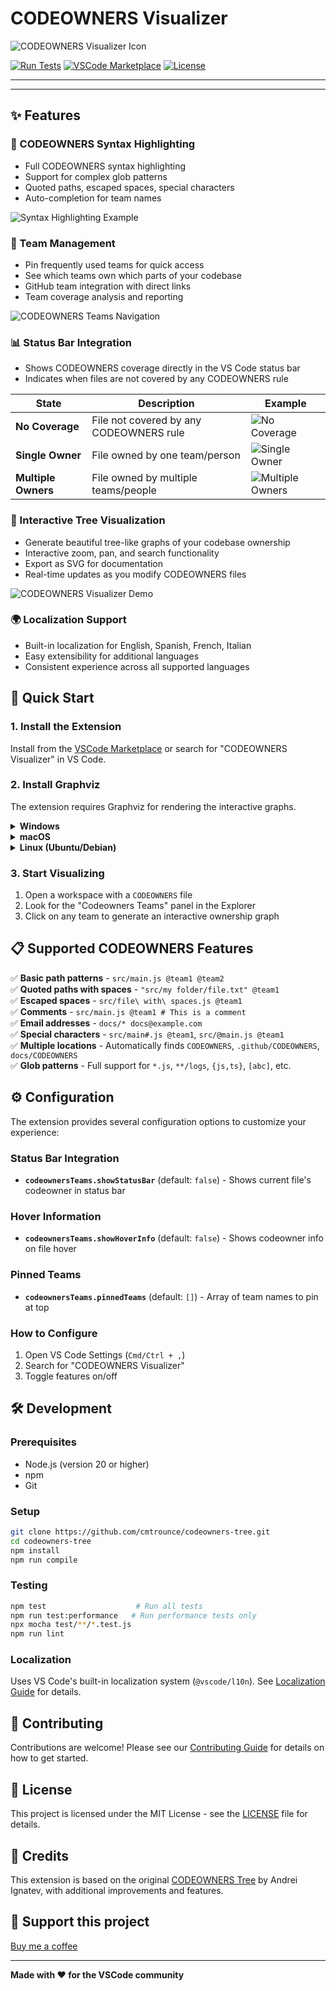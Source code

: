 # CODEOWNERS Visualizer

<p align="center">

![CODEOWNERS Visualizer Icon](resources/icon.png)

[![Run Tests](https://github.com/cmtrounce/codeowners-tree/actions/workflows/test.yml/badge.svg)](https://github.com/cmtrounce/codeowners-tree/actions/workflows/test.yml)
[![VSCode Marketplace](https://img.shields.io/badge/VS%20Code-Marketplace-blue?logo=visual-studio-code)](https://marketplace.visualstudio.com/items?itemName=cmtrounce.codeowners-visualizer)
[![License](https://img.shields.io/badge/License-MIT-green.svg)](LICENSE)

****

</p>

---

## ✨ Features

### 🎨 CODEOWNERS Syntax Highlighting

- Full CODEOWNERS syntax highlighting
- Support for complex glob patterns
- Quoted paths, escaped spaces, special characters
- Auto-completion for team names

![Syntax Highlighting Example](resources/syntax-highlighting.png)

### 👥 Team Management

- Pin frequently used teams for quick access
- See which teams own which parts of your codebase
- GitHub team integration with direct links
- Team coverage analysis and reporting

![CODEOWNERS Teams Navigation](resources/codeowners-teams-nav.png)

### 📊 Status Bar Integration

- Shows CODEOWNERS coverage directly in the VS Code status bar
- Indicates when files are not covered by any CODEOWNERS rule

| State | Description | Example |
|-------|-------------|---------|
| **No Coverage** | File not covered by any CODEOWNERS rule | ![No Coverage](resources/status-bar/none.png) |
| **Single Owner** | File owned by one team/person | ![Single Owner](resources/status-bar/single.png) |
| **Multiple Owners** | File owned by multiple teams/people | ![Multiple Owners](resources/status-bar/multi.png) |

### 🌳 Interactive Tree Visualization

- Generate beautiful tree-like graphs of your codebase ownership
- Interactive zoom, pan, and search functionality
- Export as SVG for documentation
- Real-time updates as you modify CODEOWNERS files

![CODEOWNERS Visualizer Demo](resources/demo.gif)

### 🌍 Localization Support

- Built-in localization for English, Spanish, French, Italian
- Easy extensibility for additional languages
- Consistent experience across all supported languages

## 🚀 Quick Start

### 1. Install the Extension

Install from the [VSCode Marketplace](https://marketplace.visualstudio.com/items?itemName=cmtrounce.codeowners-visualizer) or search for "CODEOWNERS Visualizer" in VS Code.

### 2. Install Graphviz

The extension requires Graphviz for rendering the interactive graphs.

<details>
<summary><strong>Windows</strong></summary>

1. Visit the [Graphviz download page](https://graphviz.gitlab.io/download/) for Windows
2. Download the MSI installer for your Windows version (64-bit or 32-bit)
3. Run the installer and follow the on-screen instructions
4. Add the Graphviz `bin` directory to your system's PATH environment variable

</details>

<details>
<summary><strong>macOS</strong></summary>

```bash
brew install graphviz
```

Homebrew will automatically add Graphviz to your system's PATH.

</details>

<details>
<summary><strong>Linux (Ubuntu/Debian)</strong></summary>

```bash
sudo apt-get install graphviz
```

</details>

### 3. Start Visualizing

1. Open a workspace with a `CODEOWNERS` file
2. Look for the "Codeowners Teams" panel in the Explorer
3. Click on any team to generate an interactive ownership graph

## 📋 Supported CODEOWNERS Features

✅ **Basic path patterns** - `src/main.js @team1 @team2`  
✅ **Quoted paths with spaces** - `"src/my folder/file.txt" @team1`  
✅ **Escaped spaces** - `src/file\ with\ spaces.js @team1`  
✅ **Comments** - `src/main.js @team1 # This is a comment`  
✅ **Email addresses** - `docs/* docs@example.com`  
✅ **Special characters** - `src/main#.js @team1`, `src/@main.js @team1`  
✅ **Multiple locations** - Automatically finds `CODEOWNERS`, `.github/CODEOWNERS`, `docs/CODEOWNERS`  
✅ **Glob patterns** - Full support for `*.js`, `**/logs`, `{js,ts}`, `[abc]`, etc.

## ⚙️ Configuration

The extension provides several configuration options to customize your experience:

### Status Bar Integration
- **`codeownersTeams.showStatusBar`** (default: `false`) - Shows current file's codeowner in status bar

### Hover Information
- **`codeownersTeams.showHoverInfo`** (default: `false`) - Shows codeowner info on file hover

### Pinned Teams
- **`codeownersTeams.pinnedTeams`** (default: `[]`) - Array of team names to pin at top

### How to Configure

1. Open VS Code Settings (`Cmd/Ctrl + ,`)
2. Search for "CODEOWNERS Visualizer"
3. Toggle features on/off

## 🛠️ Development

### Prerequisites

- Node.js (version 20 or higher)
- npm
- Git

### Setup

```bash
git clone https://github.com/cmtrounce/codeowners-tree.git
cd codeowners-tree
npm install
npm run compile
```

### Testing

```bash
npm test                    # Run all tests
npm run test:performance   # Run performance tests only
npx mocha test/**/*.test.js
npm run lint
```

### Localization

Uses VS Code's built-in localization system (`@vscode/l10n`). See [Localization Guide](docs/LOCALIZATION.md) for details.

## 🤝 Contributing

Contributions are welcome! Please see our [Contributing Guide](CONTRIBUTING.md) for details on how to get started.

## 📄 License

This project is licensed under the MIT License - see the [LICENSE](LICENSE) file for details.

## 🙏 Credits

This extension is based on the original [CODEOWNERS Tree](https://github.com/a-ignatev/codeowners-tree) by Andrei Ignatev, with additional improvements and features.

## 🫶 Support this project

[Buy me a coffee](https://buymeacoffee.com/cmtrounce)

---

<p align="center">

**Made with ❤️ for the VSCode community**

</p>
